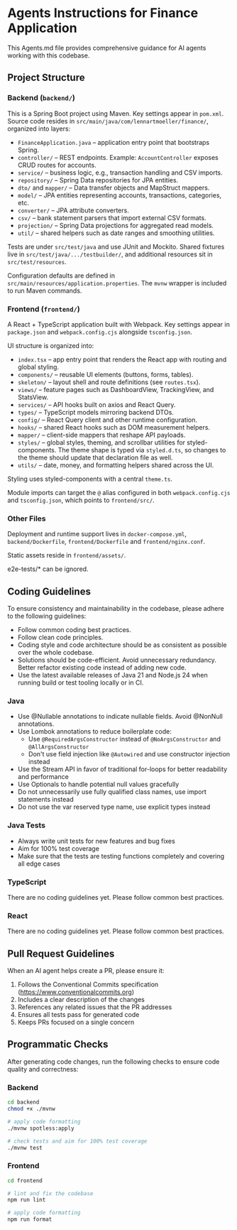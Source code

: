 # Agents Instructions for Finance Application

This Agents.md file provides comprehensive guidance for AI agents working with this codebase.

## Project Structure

### Backend (`backend/`)

This is a Spring Boot project using Maven. Key settings appear in `pom.xml`. Source code resides in `src/main/java/com/lennartmoeller/finance/`, organized into layers:

- `FinanceApplication.java` – application entry point that bootstraps Spring.
- `controller/` – REST endpoints. Example: `AccountController` exposes CRUD routes for accounts.
- `service/` – business logic, e.g., transaction handling and CSV imports.
- `repository/` – Spring Data repositories for JPA entities.
- `dto/` and `mapper/` – Data transfer objects and MapStruct mappers.
- `model/` – JPA entities representing accounts, transactions, categories, etc.
- `converter/` – JPA attribute converters.
- `csv/` – bank statement parsers that import external CSV formats.
- `projection/` – Spring Data projections for aggregated read models.
- `util/` – shared helpers such as date ranges and smoothing utilities.

Tests are under `src/test/java` and use JUnit and Mockito. Shared fixtures live in `src/test/java/.../testbuilder/`, and additional resources sit in `src/test/resources`.

Configuration defaults are defined in `src/main/resources/application.properties`. The `mvnw` wrapper is included to run Maven commands.

### Frontend (`frontend/`)

A React + TypeScript application built with Webpack. Key settings appear in `package.json` and `webpack.config.cjs` alongside `tsconfig.json`.

UI structure is organized into:

- `index.tsx` – app entry point that renders the React app with routing and global styling.
- `components/` – reusable UI elements (buttons, forms, tables).
- `skeleton/` – layout shell and route definitions (see `routes.tsx`).
- `views/` – feature pages such as DashboardView, TrackingView, and StatsView.
- `services/` – API hooks built on axios and React Query.
- `types/` – TypeScript models mirroring backend DTOs.
- `config/` – React Query client and other runtime configuration.
- `hooks/` – shared React hooks such as DOM measurement helpers.
- `mapper/` – client-side mappers that reshape API payloads.
- `styles/` – global styles, theming, and scrollbar utilities for styled-components. The theme shape is typed via `styled.d.ts`, so changes to the theme should update that declaration file as well.
- `utils/` – date, money, and formatting helpers shared across the UI.

Styling uses styled-components with a central `theme.ts`.

Module imports can target the `@` alias configured in both `webpack.config.cjs` and `tsconfig.json`, which points to `frontend/src/`.

### Other Files

Deployment and runtime support lives in `docker-compose.yml`, `backend/Dockerfile`, `frontend/Dockerfile` and `frontend/nginx.conf`.

Static assets reside in `frontend/assets/`.

e2e-tests/* can be ignored.

## Coding Guidelines

To ensure consistency and maintainability in the codebase, please adhere to the following guidelines:

- Follow common coding best practices.
- Follow clean code principles.
- Coding style and code architecture should be as consistent as possible over the whole codebase.
- Solutions should be code-efficient. Avoid unnecessary redundancy. Better refactor existing code instead of adding new code.
- Use the latest available releases of Java 21 and Node.js 24 when running build or test tooling locally or in CI.

### Java

- Use @Nullable annotations to indicate nullable fields. Avoid @NonNull annotations.
- Use Lombok annotations to reduce boilerplate code:
  - Use `@RequiredArgsConstructor` instead of `@NoArgsConstructor` and `@AllArgsConstructor`
  - Don't use field injection like `@Autowired` and use constructor injection instead
- Use the Stream API in favor of traditional for-loops for better readability and performance
- Use Optionals to handle potential null values gracefully
- Do not unnecessarily use fully qualified class names, use import statements instead
- Do not use the var reserved type name, use explicit types instead

### Java Tests

- Always write unit tests for new features and bug fixes
- Aim for 100% test coverage
- Make sure that the tests are testing functions completely and covering all edge cases

### TypeScript

There are no coding guidelines yet. Please follow common best practices.

### React

There are no coding guidelines yet. Please follow common best practices.

## Pull Request Guidelines

When an AI agent helps create a PR, please ensure it:

1. Follows the Conventional Commits specification (https://www.conventionalcommits.org)
2. Includes a clear description of the changes
3. References any related issues that the PR addresses
4. Ensures all tests pass for generated code
5. Keeps PRs focused on a single concern

## Programmatic Checks

After generating code changes, run the following checks to ensure code quality and correctness:

### Backend

```bash
cd backend
chmod +x ./mvnw

# apply code formatting
./mvnw spotless:apply

# check tests and aim for 100% test coverage
./mvnw test
```

### Frontend

```bash
cd frontend

# lint and fix the codebase
npm run lint

# apply code formatting
npm run format
```
